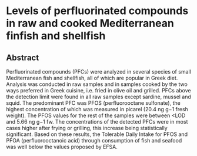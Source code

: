 # Levels of perfluorinated compounds in raw and cooked Mediterranean finfish and shellfish

## Abstract

Perfluorinated compounds (PFCs) were analyzed in several species of small Mediterranean fish and shellfish, all of which are popular in Greek diet. Analysis was conducted in raw samples and in samples cooked by the two ways preferred in Greek cuisine, i.e. fried in olive oil and grilled. PFCs above the detection limit were found in all raw samples except sardine, mussel and squid. The predominant PFC was PFOS (perfluorooctane sulfonate), the highest concentration of which was measured in picarel (20.4 ng g−1 fresh weight). The PFOS values for the rest of the samples were between &lt;LOD and 5.66 ng g−1 fw. The concentrations of the detected PFCs were in most cases higher after frying or grilling, this increase being statistically significant. Based on these results, the Tolerable Daily Intake for PFOS and PFOA (perfluorooctanoic acid) through consumption of fish and seafood was well below the values proposed by EFSA.
